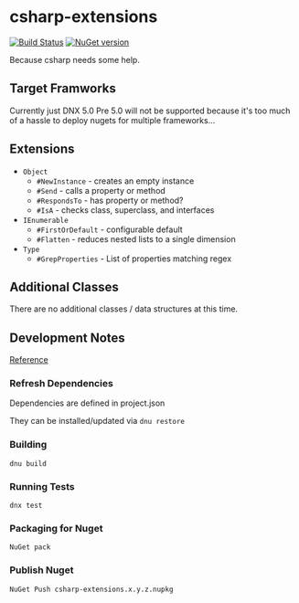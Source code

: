 # csharp-extensions
[![Build Status](https://travis-ci.org/NullVoxPopuli/csharp-extensions.svg)](https://travis-ci.org/NullVoxPopuli/csharp-extensions) [![NuGet version](https://badge.fury.io/nu/csharp-extensions.svg)](http://badge.fury.io/nu/csharp-extensions)

Because csharp needs some help.

## Target Framworks

Currently just DNX 5.0
Pre 5.0 will not be supported because it's too much of a hassle to deploy nugets for multiple frameworks...

## Extensions

 - `Object`
   - `#NewInstance` - creates an empty instance
   - `#Send` - calls a property or method
   - `#RespondsTo` - has property or method?
   - `#IsA` - checks class, superclass, and interfaces
 - `IEnumerable`
   - `#FirstOrDefault` - configurable default
   - `#Flatten` - reduces nested lists to a single dimension
 - `Type`
   - `#GrepProperties` - List of properties matching regex

## Additional Classes

There are no additional classes / data structures at this time.

## Development Notes

[Reference](https://github.com/aspnet/Home/wiki/DNX-utility)

### Refresh Dependencies

Dependencies are defined in project.json

They can be installed/updated via `dnu restore`

### Building

`dnu build`

### Running Tests

`dnx test`

### Packaging for Nuget

`NuGet pack`

### Publish Nuget

`NuGet Push csharp-extensions.x.y.z.nupkg`